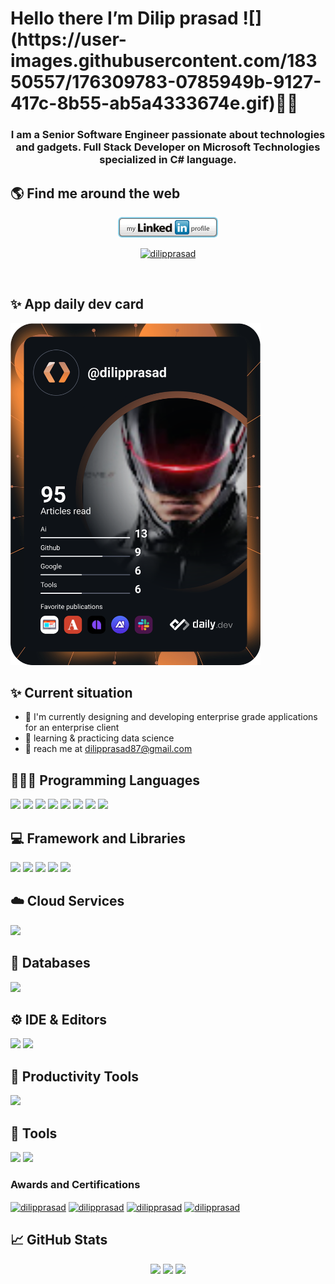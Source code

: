 <h1>Hello there I’m Dilip prasad ![](https://user-images.githubusercontent.com/18350557/176309783-0785949b-9127-417c-8b55-ab5a4333674e.gif)🧑‍💻</h1>
<h3 align="center">I am a Senior Software Engineer passionate about technologies and gadgets. <b>Full Stack Developer</b> on <b>Microsoft Technologies</b> specialized in <b>C# language</b>.</h3>

## 🌎 Find me around the web 
<p align="center"> <a href="https://www.linkedin.com/in/dilip-prasad-jayakumar-38251318/" target="blank"></a> </p>             
<p align="center"> <a href="https://www.linkedin.com/in/dilip-prasad-jayakumar-38251318/" target="blank"><img src="mylinkedin-profile.png" alt="dilipprasad" /></a> </p>
<p align="center"> <a href="mailto:dilipprasad87@gmail.com" target="blank"><img src="https://img.shields.io/badge/Gmail-D14836?style=for-the-badge&logo=gmail&logoColor=white" alt="dilipprasad" /></a> </p>

<br/>

## ✨ App daily dev card
<a href="https://app.daily.dev/dilipprasad"><img src="https://github.com/dilipprasad/dilipprasad/blob/main/devcard.svg" width="400" alt="dilip prasad's Dev Card"/></a>
<br/>

## ✨ Current situation
- 🔭 I'm currently designing and developing enterprise grade applications for an enterprise client
- 🌱 learning & practicing data science
- 🤵 reach me at dilipprasad87@gmail.com

## 👨🏻‍💻 Programming Languages
<p align="left">
  <img src="https://img.shields.io/badge/C%23-239120?style=for-the-badge&logo=c-sharp&logoColor=white" />
  <img src="https://img.shields.io/badge/TypeScript-007ACC?style=for-the-badge&logo=typescript&logoColor=white" />
  <img src="https://img.shields.io/badge/Python-14354C?style=for-the-badge&logo=python&logoColor=white" />
  <img src="https://img.shields.io/badge/HTML5-E34F26?style=for-the-badge&logo=html5&logoColor=white" />
  <img src="https://img.shields.io/badge/CSS3-1572B6?style=for-the-badge&logo=css3&logoColor=white" />
  <img src="https://img.shields.io/badge/JavaScript-323330?style=for-the-badge&logo=javascript&logoColor=F7DF1E" />
  <img src="https://img.shields.io/badge/json-5E5C5C?style=for-the-badge&logo=json&logoColor=white" />
  <img src="https://img.shields.io/badge/Markdown-000000?style=for-the-badge&logo=markdown&logoColor=white">
</p>

## 💻 Framework and Libraries
<p align="left">
  <img src="https://img.shields.io/badge/.NET-512BD4?style=for-the-badge&logo=dotnet&logoColor=white" />
  <img src="https://img.shields.io/badge/Bootstrap-563D7C?style=for-the-badge&logo=bootstrap&logoColor=white" />
  <img src="https://img.shields.io/badge/SASS-hotpink.svg?style=for-the-badge&logo=SASS&logoColor=white" />
  <img src="https://img.shields.io/badge/jQuery-0769AD?style=for-the-badge&logo=jquery&logoColor=white" />
  <img src="https://img.shields.io/badge/Angular-DD0031?style=for-the-badge&logo=angular&logoColor=white" />

</p>

## ☁️ Cloud Services
<p align="left">
  <img src="https://img.shields.io/badge/Microsoft_Azure-0089D6?style=for-the-badge&logo=microsoft-azure&logoColor=white" />
  
</p>

## 💾 Databases
<p align="left">
  <img src="https://img.shields.io/badge/Microsoft%20SQL%20Sever-CC2927?style=for-the-badge&logo=microsoft%20sql%20server&logoColor=white" />
</p>

## ⚙️ IDE & Editors
<p align="left">
  <img src="https://img.shields.io/badge/Visual_Studio-5C2D91?style=for-the-badge&logo=visual%20studio&logoColor=white" />
  <img src="https://img.shields.io/badge/Visual_Studio_Code-0078D4?style=for-the-badge&logo=visual%20studio%20code&logoColor=white" />
  
</p>

## 🔨 Productivity Tools
<p align="left">
  <img src="https://img.shields.io/badge/Azure Devops-%23026AA7.svg?style=for-the-badge&logo=Azure Devops&logoColor=white" />
</p>

## 🦾 Tools
<p align="left">
  <img src="https://img.shields.io/badge/Insomnia-black?style=for-the-badge&logo=insomnia&logoColor=5849BE" />
  <img src="https://img.shields.io/badge/Postman-FF6C37?style=for-the-badge&logo=postman&logoColor=white" />
</p>


<h3 align="left">Awards and Certifications</h3>
<p align="left">
<a href="https://www.credly.com/badges/7523b44f-b561-4d18-a9db-539dd8719d74/public_url" target="blank"><img align="center" src="https://images.credly.com/size/110x110/images/70eb1e3f-d4de-4377-a062-b20fb29594ea/azure-data-fundamentals-600x600.png" width="100px" alt="dilipprasad" /></a>
<a href="https://www.credly.com/badges/3f4dffcb-f0ae-4170-b520-54cfbc39e926/public_url" target="blank"><img align="center" src="https://images.credly.com/size/110x110/images/4136ced8-75d5-4afb-8677-40b6236e2672/azure-ai-fundamentals-600x600.png" width="100px" alt="dilipprasad" /></a>
<a href="https://www.credly.com/badges/2d078fa6-d0e2-4854-826f-ddafe4d13f1a/public_url" target="blank"><img align="center" src="https://images.credly.com/size/340x340/images/be8fcaeb-c769-4858-b567-ffaaa73ce8cf/image.png" width="100px" alt="dilipprasad" /></a>
<a href="https://www.credly.com/badges/129321fc-6029-492b-9ea5-0b0d5739afa8/public_url" target="blank"><img align="center" src="https://images.credly.com/size/220x220/images/63316b60-f62d-4e51-aacc-c23cb850089c/azure-developer-associate-600x600.png" width="100px" alt="dilipprasad" /></a>

<br/>


## 📈 GitHub Stats

<p align="center">
<img src="https://github-readme-stats.vercel.app/api?username=dilipprasad&theme=dracula&hide_border=false&include_all_commits=false&count_private=true" />
<img src="https://github-readme-streak-stats.herokuapp.com/?
user=dilipprasad&theme=dracula&hide_border=false" />
<img src="https://github-readme-stats.vercel.app/api/top-langs/?username=dilipprasad&theme=dracula&hide_border=false&layout=compact" />
</p>  

<!--
**dilipprasad/dilipprasad** is a ✨ _special_ ✨ repository because its `README.md` (this file) appears on your GitHub profile.

Here are some ideas to get you started:

- 🔭 I’m currently working on ...
- 🌱 I’m currently learning ...
- 👯 I’m looking to collaborate on ...
- 🤔 I’m looking for help with ...
- 💬 Ask me about ...
- 📫 How to reach me: ...
- 😄 Pronouns: ...
- ⚡ Fun fact: ...

Badges
https://dev.to/envoy_/150-badges-for-github-pnk
-->
